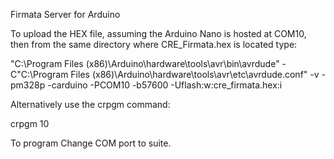 Firmata Server for Arduino 

To upload the HEX file, assuming the Arduino Nano is hosted at COM10, then from the same directory where CRE_Firmata.hex is located type:

"C:\Program Files (x86)\Arduino\hardware\tools\avr\bin\avrdude" -C"C:\Program Files (x86)\Arduino\hardware\tools\avr\etc\avrdude.conf" -v -pm328p -carduino -PCOM10 -b57600 -Uflash:w:cre_firmata.hex:i

Alternatively use the crpgm command:

crpgm 10

To program Change COM port to suite.

 
